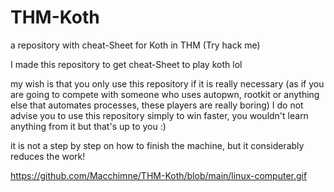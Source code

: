 # THM-Koth
a repository with cheat-Sheet for Koth in THM (Try hack me)



I made this repository to get cheat-Sheet to play koth lol

my wish is that you only use this repository if it is really necessary (as if you are going to compete with someone who uses autopwn, rootkit or anything else that automates processes, these players are really boring) I do not advise you to use this repository simply to win faster, you wouldn't learn anything from it but that's up to you :)



it is not a step by step on how to finish the machine, but it considerably reduces the work!

<https://github.com/Macchimne/THM-Koth/blob/main/linux-computer.gif>

